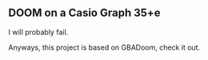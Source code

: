 ## DOOM on a Casio Graph 35+e

I will probably fail.

Anyways, this project is based on GBADoom, check it out.
